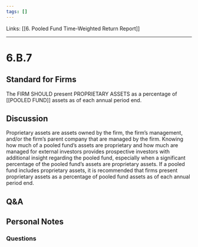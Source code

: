 ```yaml
---
tags: []
---
```

Links: [[6. Pooled Fund Time-Weighted Return Report]]
___
# 6.B.7
## Standard for Firms
The FIRM SHOULD present PROPRIETARY ASSETS as a percentage of [[POOLED FUND]] assets as of each annual period end.
## Discussion
Proprietary assets are assets owned by the firm, the firm’s management, and/or the firm’s parent company that are managed by the firm. Knowing how much of a pooled fund’s assets are proprietary and how much are managed for external investors provides prospective investors with additional insight regarding the pooled fund, especially when a significant percentage of the pooled fund’s assets are proprietary assets. If a pooled fund includes proprietary assets, it is recommended that firms present proprietary assets as a percentage of pooled fund assets as of each annual period end.
## Q&A

## Personal Notes

### Questions